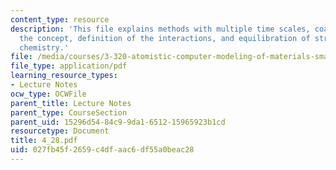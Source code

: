 ```yaml
---
content_type: resource
description: 'This file explains methods with multiple time scales, coarse-graining:
  the concept, definition of the interactions, and equilibration of structure and
  chemistry.'
file: /media/courses/3-320-atomistic-computer-modeling-of-materials-sma-5107-spring-2005/027fb45f2659c4dfaac6df55a0beac28_4_28.pdf
file_type: application/pdf
learning_resource_types:
- Lecture Notes
ocw_type: OCWFile
parent_title: Lecture Notes
parent_type: CourseSection
parent_uid: 15296d54-84c9-9da1-6512-15965923b1cd
resourcetype: Document
title: 4_28.pdf
uid: 027fb45f-2659-c4df-aac6-df55a0beac28
---
```


